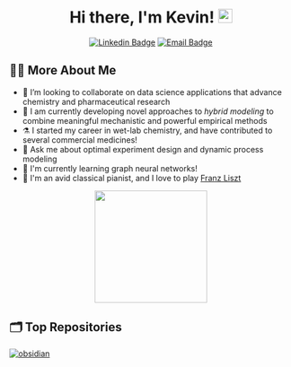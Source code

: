 <div align="center">
   <h1>Hi there, I'm Kevin! <img src="https://media.giphy.com/media/hvRJCLFzcasrR4ia7z/giphy.gif" width="25px"> </h1>
   
   [![Linkedin Badge](https://img.shields.io/badge/LinkedIn-0077B5?style=for-the-badge&logo=linkedin&logoColor=white)](https://www.linkedin.com/in/kevinedwardstone/)
   [![Email Badge](https://img.shields.io/badge/Gmail-D14836?style=for-the-badge&logo=gmail&logoColor=white)](mailto:kevin.stone38@gmail.com)
   
</div>


## 👨‍🔬 More About Me


- 👥 I’m looking to collaborate on data science applications that advance chemistry and pharmaceutical research
- 🧠 I am currently developing novel approaches to _hybrid modeling_ to combine meaningful mechanistic and powerful empirical methods
- ⚗️ I started my career in wet-lab chemistry, and have contributed to several commercial medicines!
- 💬 Ask me about optimal experiment design and dynamic process modeling
- 🌱 I'm currently learning graph neural networks!
- 🎹 I'm an avid classical pianist, and I love to play <a href="https://www.npr.org/2011/10/22/141617637/how-franz-liszt-became-the-worlds-first-rock-star">Franz Liszt</a>

<div align="center">
  <img height=200 align="center" src="https://github-readme-stats.vercel.app/api?username=kstone40&show_icons=true&theme=vue&rank_icon=github" />
</div>

## 🗂️ Top Repositories

<a href="https://github.com/MSDLLCpapers/obsidian">
  <img align="center" src="https://github-readme-stats.vercel.app/api/pin/?username=MSDLLCpapers&repo=obsidian&show_icons=true&theme=vue" alt="obsidian" />
</a>
